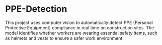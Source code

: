 # PPE-Detection
This project uses computer vision to automatically detect PPE (Personal Protective Equipment) compliance in real time on construction sites. The model identifies whether workers are wearing essential safety items, such as helmets and vests to ensure a safer work environment.
